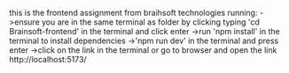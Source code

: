 this is the frontend assignment from braihsoft technologies
running:
->ensure you are in the same terminal as  folder by clicking typing 'cd Brainsoft-frontend' in the terminal and click enter 
->run 'npm install' in the terminal to install dependencies
->'npm run dev' in the terminal and press enter
->click on the link in the terminal or go to browser and open the link http://localhost:5173/